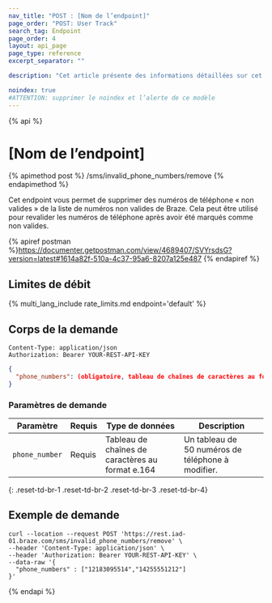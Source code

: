 ```yaml
---
nav_title: "POST : [Nom de l’endpoint]"
page_order: "POST: User Track"
search_tag: Endpoint
page_order: 4
layout: api_page
page_type: reference
excerpt_separator: ""

description: "Cet article présente des informations détaillées sur cet endpoint Braze POST [nom de l’endpoint] et son utilisation."

noindex: true
#ATTENTION: supprimer le noindex et l’alerte de ce modèle
---
```

{% api %}
# [Nom de l’endpoint]

{% apimethod post %}
/sms/invalid_phone_numbers/remove
{% endapimethod %}

<!--
This is the description of the endpoint. API descriptions usually start with "Use this endpoint to..."-->
Cet endpoint vous permet de supprimer des numéros de téléphone « non valides » de la liste de numéros non valides de Braze. Cela peut être utilisé pour revalider les numéros de téléphone après avoir été marqués comme non valides.

<!-- Your postman link. Once you have published the endpoint to postman, you will be able get a direct link to the info in the postman docs to share here-->
{% apiref postman %}https://documenter.getpostman.com/view/4689407/SVYrsdsG?version=latest#1614a82f-510a-4c37-95a6-8207a125e487 {% endapiref %}

## Limites de débit

<!-- The rate limit of the endpoint. This pulls from /includes/rate_limits/ and displays specific endpoint limits based on the endpoint provided -->
{% multi_lang_include rate_limits.md endpoint='default' %}

## Corps de la demande

<!--This is where you can give more information about your endpoint request body. -->

```
Content-Type: application/json
Authorization: Bearer YOUR-REST-API-KEY
```

```json
{
  "phone_numbers": (obligatoire, tableau de chaînes de caractères au format E.164)
}
```

### Paramètres de demande

<!--This is a place for you to describe additional details for the parameters in the request body.-->

| Paramètre | Requis | Type de données | Description |
| ----------|-----------| ---------|------ |
| `phone_number` | Requis | Tableau de chaînes de caractères au format e.164 | Un tableau de 50 numéros de téléphone à modifier. |
{: .reset-td-br-1 .reset-td-br-2 .reset-td-br-3  .reset-td-br-4}

## Exemple de demande

<!--The following example demonstrates a request that will remove specific SMS numbers from Braze's invalid phone number list via the API:-->

```
curl --location --request POST 'https://rest.iad-01.braze.com/sms/invalid_phone_numbers/remove' \
--header 'Content-Type: application/json' \
--header 'Authorization: Bearer YOUR-REST-API-KEY' \
--data-raw '{
  "phone_numbers" : ["12183095514","14255551212"]
}'
```
{% endapi %}
